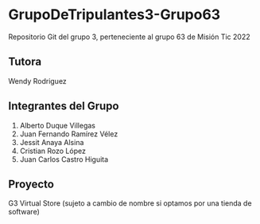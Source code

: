 # GrupoDeTripulantes3-Grupo63
Repositorio Git del grupo 3, perteneciente al grupo 63 de Misión Tic 2022

## Tutora
Wendy Rodriguez

## Integrantes del Grupo

1. Alberto Duque Villegas
2. Juan Fernando Ramírez Vélez
3. Jessit Anaya Alsina
4. Cristian Rozo López
5. Juan Carlos Castro Higuita

## Proyecto
G3 Virtual Store
(sujeto a cambio de nombre si optamos por una tienda de software)

